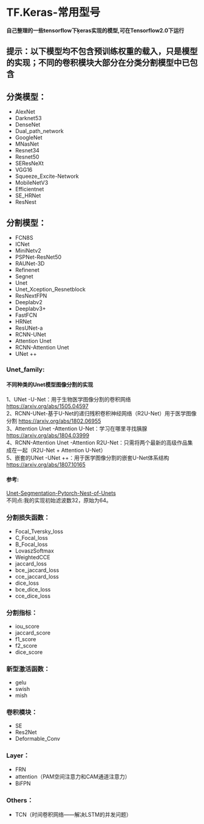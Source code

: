 # TF.Keras-常用型号

__自己整理的一些tensorflow下ķeras实现的模型,可在Tensorflow2.0下运行__

## 提示：以下模型均不包含预训练权重的载入，只是模型的实现；不同的卷积模块大部分在分类分割模型中已包含

## 分类模型：
* AlexNet
* Darknet53
* DenseNet
* Dual_path_network
* GoogleNet
* MNasNet
* Resnet34
* Resnet50
* SEResNeXt
* VGG16
* Squeeze_Excite-Network
* MobileNetV3
* Efficientnet
* SE_HRNet
* ResNest

## 分割模型：
* FCN8S
* ICNet
* MiniNetv2
* PSPNet-ResNet50
* RAUNet-3D
* Refinenet
* Segnet
* Unet
* Unet_Xception_Resnetblock
* ResNextFPN
* Deeplabv2
* Deeplabv3+
* FastFCN
* HRNet
* ResUNet-a
* RCNN-UNet
* Attention Unet
* RCNN-Attention Unet
* UNet ++
### Unet_family:
#### 不同种类的Unet模型图像分割的实现
1、UNet -U-Net：用于生物医学图像分割的卷积网络 https://arxiv.org/abs/1505.04597 <br>
2、RCNN-UNet-基于U-Net的递归残积卷积神经网络（R2U-Net）用于医学图像分割 https://arxiv.org/abs/1802.06955 <br>
3、Attention Unet -Attention U-Net：学习在哪里寻找胰腺 https://arxiv.org/abs/1804.03999 <br>
4、RCNN-Attention Unet -Attention R2U-Net：只需将两个最新的高级作品集成在一起（R2U-Net + Attention U-Net） <br>
5、嵌套的UNet -UNet ++：用于医学图像分割的嵌套U-Net体系结构 https://arxiv.org/abs/1807.10165 <br>
#### 参考:
[Unet-Segmentation-Pytorch-Nest-of-Unets](https://github.com/bigmb/Unet-Segmentation-Pytorch-Nest-of-Unets) <br>
不同点:我的实现初始滤波数32，原始为64。

### 分割损失函数：
* Focal_Tversky_loss
* C_Focal_loss
* B_Focal_loss
* LovaszSoftmax
* WeightedCCE
* jaccard_loss
* bce_jaccard_loss
* cce_jaccard_loss
* dice_loss
* bce_dice_loss
* cce_dice_loss

### 分割指标：
* iou_score
* jaccard_score
* f1_score
* f2_score
* dice_score

### 新型激活函数：
* gelu
* swish
* mish

### 卷积模块：
* SE
* Res2Net
* Deformable_Conv

### Layer：
* FRN
* attention（PAM空间注意力和CAM通道注意力）
* BiFPN

### Others：
* TCN（时间卷积网络——解决LSTM的并发问题）
